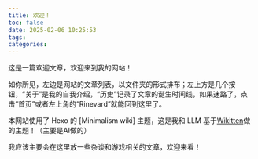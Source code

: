 ```yaml
---
title: 欢迎！
toc: false
date: 2025-02-06 10:25:53
tags:
categories:
---
```


这是一篇欢迎文章，欢迎来到我的网站！

如你所见，左边是网站的文章列表，以文件夹的形式排布；左上方是几个按钮，“关于”是我的自我介绍，“历史”记录了文章的诞生时间线，如果迷路了，点击“首页”或者左上角的“Rinevard”就能回到这里了。

本网站使用了 Hexo 的 [Minimalism wiki] 主题，这是我和 LLM 基于[Wikitten](https://github.com/zthxxx/hexo-theme-Wikitten)做的主题！（主要是AI做的）

我应该主要会在这里放一些杂谈和游戏相关的文章，欢迎来看！
